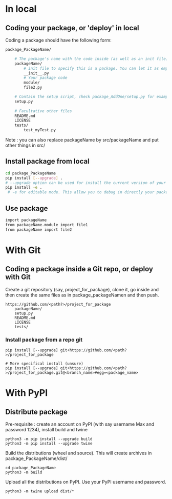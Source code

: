 
# In local

## Coding your package, or 'deploy' in local
Coding a package should have the following form:
```bash
package_PackageName/

    # The package's name with the code inside (as well as an init file)
    packageName/
        # init file to specify this is a package. You can let it as empty or add some code that will be call each time packageName is imported
        __init__.py  
        # Your package code
        module/      
        file2.py    

    # Contain the setup script, check package_AddOne/setup.py for example  
    setup.py     
    
    # Facultative other files
    README.md
    LICENSE
    tests/
        test_myTest.py
```
Note : you can also replace packageName by src/packageName and put other things in src/

## Install package from local
```bash
cd package_PackageName
pip install [--upgrade] .       
# --upgrade option can be used for install the current version of your package, otherwise it may "install" an older version if it is already installed
pip install -e .               
 # -e for editable mode. This allow you to debug in directly your package.
```


## Use package
```bash
import packageName
from packageName.module import file1
from packageName import file2
```



# With Git

## Coding a package inside a Git repo, or deploy with Git
Create a git repository (say, project_for_package), clone it, go inside and then create the same files as in package_packageNamen and then push.
```
https://github.com/<path?>/project_for_package
    packageName/
    setup.py  
    README.md
    LICENSE
    tests/
```


### Install package from a repo git

```
pip install [--upgrade] git+https://github.com/<path?>/project_for_package

# More specifical install (unsure)
pip install [--upgrade] git+https://github.com/<path?>/project_for_package.git@<branch_name>#egg=<package_name>
```




# With PyPI

## Distribute package
Pre-requisite : create an account on PyPI (with say username Max and password 1234), install build and twine
```
python3 -m pip install --upgrade build
python3 -m pip install --upgrade twine
```

Build the distributions (wheel and source). This will create archives in package_PackageName/dist/
```
cd package_PackageName
python3 -m build
```

Upload all the distributions on PyPI. Use your PyPI username and password.
```
python3 -m twine upload dist/*
```
